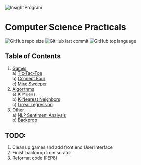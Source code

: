 ![Insight Program](https://img.shields.io/badge/Insight-Artificial%20Intelligence-lightgrey&?style=for-the-badge&color=lightgrey)  

# Computer Science Practicals  
![GitHub repo size](https://img.shields.io/github/repo-size/ileefmans/CS-Practicals?style=plastic)
![GitHub last commit](https://img.shields.io/github/last-commit/ileefmans/CS-Practicals?style=plastic)
![GitHub top language](https://img.shields.io/github/languages/top/ileefmans/CS-Practicals?style=plastic)  
  
  
## Table of Contents  
  
  1) [Games](https://github.com/ileefmans/CS-Practicals/tree/main/CS-Practicals/Games)    
    a) [Tic-Tac-Toe](https://github.com/ileefmans/CS-Practicals/tree/main/CS-Practicals/Games/1_Tic-Tac-Toe)    
    b) [Connect Four](https://github.com/ileefmans/CS-Practicals/tree/main/CS-Practicals/Games/2_Connect_Four)    
    c) [Mine Sweeper](https://github.com/ileefmans/CS-Practicals/tree/main/CS-Practicals/Games/3_MIne_Sweeper)  
  2) [Algorithms](https://github.com/ileefmans/CS-Practicals/tree/main/CS-Practicals/Algorithms)  
    a) [K-Means](https://github.com/ileefmans/CS-Practicals/tree/main/CS-Practicals/Algorithms/K-Means)    
    b) [K-Nearest Neighbors](https://github.com/ileefmans/CS-Practicals/tree/main/CS-Practicals/Algorithms/KNN)    
    c) [Linear regression](https://github.com/ileefmans/CS-Practicals/tree/main/CS-Practicals/Algorithms/Linear%20Regression)  
  3) [Other](https://github.com/ileefmans/CS-Practicals/tree/main/CS-Practicals/Other)    
    a) [NLP Sentiment Analysis](https://github.com/ileefmans/CS-Practicals/tree/main/CS-Practicals/Other/NLP%20Sentiment%20Analysis)    
    b) [Backprop](https://github.com/ileefmans/CS-Practicals/tree/main/CS-Practicals/Other/Backprop)  
  
  
  
  ## TODO:  
  
  1) Clean up games and add front end User Interface  
  2) Finish backprop from scratch
  3) Reformat code (PEP8)

